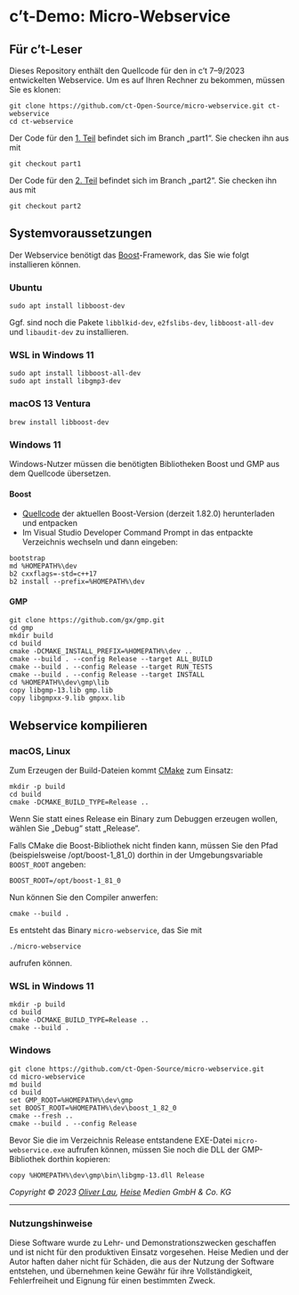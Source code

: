 # c’t-Demo: Micro-Webservice

## Für c’t-Leser

Dieses Repository enthält den Quellcode für den in c’t 7–9/2023 entwickelten Webservice. Um es auf Ihren Rechner zu bekommen, müssen Sie es klonen:

```
git clone https://github.com/ct-Open-Source/micro-webservice.git ct-webservice
cd ct-webservice
```

Der Code für den [1. Teil](https://www.heise.de/select/ct/2023/7/2303016374942185339) befindet sich im Branch „part1“. Sie checken ihn aus mit

```
git checkout part1
```

Der Code für den [2. Teil](https://www.heise.de/select/ct/2023/8/2303413085906187110) befindet sich im Branch „part2“. Sie checken ihn aus mit

```
git checkout part2
```

## Systemvoraussetzungen

Der Webservice benötigt das [Boost](https://www.boost.org/)-Framework, das Sie wie folgt installieren können.

### Ubuntu

```
sudo apt install libboost-dev
```

Ggf. sind noch die Pakete `libblkid-dev`, `e2fslibs-dev`, `libboost-all-dev` und `libaudit-dev` zu installieren.


### WSL in Windows 11

```
sudo apt install libboost-all-dev
sudo apt install libgmp3-dev
```


### macOS 13 Ventura

```
brew install libboost-dev
```

### Windows 11

Windows-Nutzer müssen die benötigten Bibliotheken Boost und GMP aus dem Quellcode übersetzen.

#### Boost

- [Quellcode](https://boostorg.jfrog.io/artifactory/main/release/1.82.0/source/) der aktuellen Boost-Version (derzeit 1.82.0) herunterladen und entpacken
- Im Visual Studio Developer Command Prompt in das entpackte Verzeichnis wechseln und dann eingeben:

```
bootstrap
md %HOMEPATH%\dev
b2 cxxflags=-std=c++17
b2 install --prefix=%HOMEPATH%\dev
```

#### GMP

```
git clone https://github.com/gx/gmp.git
cd gmp
mkdir build
cd build
cmake -DCMAKE_INSTALL_PREFIX=%HOMEPATH%\dev ..
cmake --build . --config Release --target ALL_BUILD
cmake --build . --config Release --target RUN_TESTS
cmake --build . --config Release --target INSTALL
cd %HOMEPATH%\dev\gmp\lib
copy libgmp-13.lib gmp.lib
copy libgmpxx-9.lib gmpxx.lib
```

## Webservice kompilieren

### macOS, Linux

Zum Erzeugen der Build-Dateien kommt [CMake](https://cmake.org/) zum Einsatz:

```
mkdir -p build
cd build
cmake -DCMAKE_BUILD_TYPE=Release ..
```

Wenn Sie statt eines Release ein Binary zum Debuggen erzeugen wollen, wählen Sie „Debug“ statt „Release“.

Falls CMake die Boost-Bibliothek nicht finden kann, müssen Sie den Pfad (beispielsweise /opt/boost-1_81_0) dorthin in der Umgebungsvariable `BOOST_ROOT` angeben:

```
BOOST_ROOT=/opt/boost-1_81_0
```

Nun können Sie den Compiler anwerfen:

```
cmake --build .
```

Es entsteht das Binary `micro-webservice`, das Sie mit

```
./micro-webservice
```

aufrufen können.


### WSL in Windows 11

```
mkdir -p build
cd build
cmake -DCMAKE_BUILD_TYPE=Release ..
cmake --build .
```

### Windows

```
git clone https://github.com/ct-Open-Source/micro-webservice.git
cd micro-webservice
md build
cd build
set GMP_ROOT=%HOMEPATH%\dev\gmp
set BOOST_ROOT=%HOMEPATH%\dev\boost_1_82_0
cmake --fresh ..
cmake --build . --config Release
```

Bevor Sie die im Verzeichnis Release entstandene EXE-Datei `micro-webservice.exe` aufrufen können, müssen Sie noch die DLL der GMP-Bibliothek dorthin kopieren:

```
copy %HOMEPATH%\dev\gmp\bin\libgmp-13.dll Release
```

_Copyright ©️ 2023 [Oliver Lau](mailto:ola@ct.de), [Heise](https://www.heise.de/) Medien GmbH & Co. KG_

--- 

### Nutzungshinweise

Diese Software wurde zu Lehr- und Demonstrationszwecken geschaffen und ist nicht für den produktiven Einsatz vorgesehen. Heise Medien und der Autor haften daher nicht für Schäden, die aus der Nutzung der Software entstehen, und übernehmen keine Gewähr für ihre Vollständigkeit, Fehlerfreiheit und Eignung für einen bestimmten Zweck.
